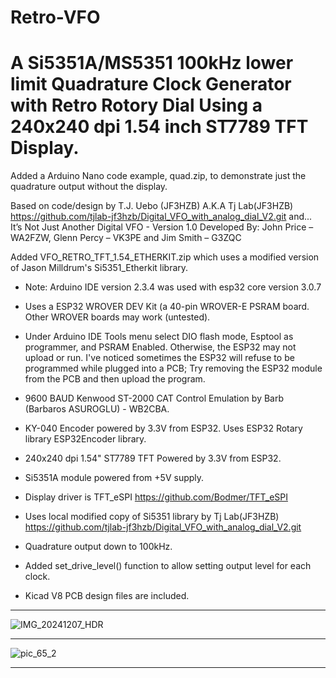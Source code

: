 # Retro-VFO
# A Si5351A/MS5351 100kHz lower limit Quadrature Clock Generator with Retro Rotory Dial Using a 240x240 dpi 1.54 inch ST7789 TFT Display.

Added a Arduino Nano code example, quad.zip, to demonstrate just the quadrature output without the display.

Based on code/design by T.J. Uebo (JF3HZB) A.K.A Tj Lab(JF3HZB)  https://github.com/tjlab-jf3hzb/Digital_VFO_with_analog_dial_V2.git
and...
It’s Not Just Another Digital VFO - Version 1.0 Developed By: John Price – WA2FZW, Glenn Percy – VK3PE and Jim Smith – G3ZQC

Added VFO_RETRO_TFT_1.54_ETHERKIT.zip which uses a modified version of Jason Milldrum's Si5351_Etherkit library.
     
 *    Note: Arduino IDE version 2.3.4 was used with esp32 core version 3.0.7
 
 *    Uses a ESP32 WROVER DEV Kit (a 40-pin WROVER-E PSRAM board. Other WROVER boards may work (untested).
     
 *    Under Arduino IDE Tools menu select DIO flash mode, Esptool as programmer, and PSRAM Enabled. Otherwise, the ESP32 may not upload or run.
      I've noticed sometimes the ESP32 will refuse to be programmed while plugged into a PCB; Try removing the ESP32 module
      from the PCB and then upload the program.
   
 *    9600 BAUD Kenwood ST-2000 CAT Control Emulation by Barb (Barbaros ASUROGLU) - WB2CBA.
 *    KY-040 Encoder powered by 3.3V from ESP32. Uses ESP32 Rotary library ESP32Encoder library.
 *    240x240 dpi 1.54" ST7789 TFT Powered by 3.3V from ESP32.
 *    Si5351A module powered from +5V supply.
 *    Display driver is TFT_eSPI  https://github.com/Bodmer/TFT_eSPI
 *    Uses local modified copy of Si5351 library by Tj Lab(JF3HZB) https://github.com/tjlab-jf3hzb/Digital_VFO_with_analog_dial_V2.git
 *    Quadrature output down to 100kHz.
 *    Added set_drive_level() function to allow setting output level for each clock.
 *    Kicad V8 PCB design files are included.
***
![IMG_20241207_HDR](https://github.com/user-attachments/assets/58c91bbc-8729-42d1-ac4e-7053147a2246)
***
![pic_65_2](https://github.com/user-attachments/assets/c770457f-f190-4c7f-9e9f-50a07137bf31)
***
